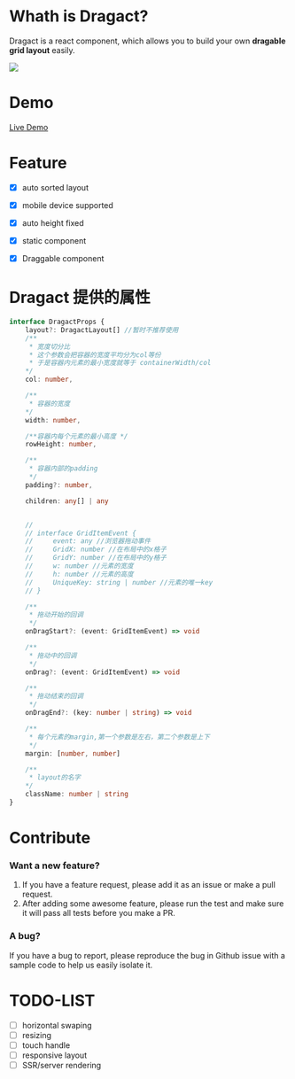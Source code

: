 # Whath is Dragact?

Dragact is a react component, which allows you to build your own **dragable grid layout** easily.

![](https://github.com/215566435/React-dragger-layout/blob/master/example/image/NormalLayoutDemo.gif)


# Demo
[Live Demo](http://htmlpreview.github.io/?https://github.com/215566435/React-dragger-layout/blob/master/build/index.html)


# Feature
- [x] auto sorted layout
- [x] mobile device supported
- [x] auto height fixed
- [x] static component
- [x] Draggable component


# Dragact 提供的属性
```ts
interface DragactProps {
    layout?: DragactLayout[] //暂时不推荐使用
    /** 
     * 宽度切分比 
     * 这个参数会把容器的宽度平均分为col等份
     * 于是容器内元素的最小宽度就等于 containerWidth/col
    */
    col: number,

    /** 
     * 容器的宽度
    */
    width: number,

    /**容器内每个元素的最小高度 */
    rowHeight: number,

    /**
     * 容器内部的padding
     */
    padding?: number,

    children: any[] | any


    // 
    // interface GridItemEvent {
    //     event: any //浏览器拖动事件
    //     GridX: number //在布局中的x格子  
    //     GridY: number //在布局中的y格子  
    //     w: number //元素的宽度
    //     h: number //元素的高度
    //     UniqueKey: string | number //元素的唯一key
    // }

    /**
     * 拖动开始的回调
     */
    onDragStart?: (event: GridItemEvent) => void

    /**
     * 拖动中的回调
     */
    onDrag?: (event: GridItemEvent) => void

    /**
     * 拖动结束的回调
     */
    onDragEnd?: (key: number | string) => void

    /**
     * 每个元素的margin,第一个参数是左右，第二个参数是上下
     */
    margin: [number, number]

    /** 
     * layout的名字
    */
    className: number | string
}

```



# Contribute

### Want a new feature?
1. If you have a feature request, please add it as an issue or make a pull request.
2. After adding some awesome feature, please run the test and make sure it will pass all tests before you make a PR.

### A bug?
If you have a bug to report, please reproduce the bug in Github issue with a sample code to help us easily isolate it.




# TODO-LIST
- [ ] horizontal swaping
- [ ] resizing
- [ ] touch handle
- [ ] responsive layout
- [ ] SSR/server rendering 
